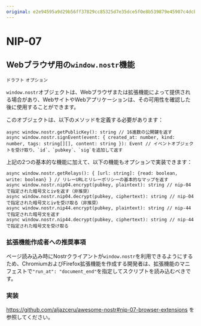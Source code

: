 ```yaml
---
original: e2e94595a9d29b56ff37829cc85325d7e35dce5f0e8b539879e45907c4dcbfd2
---
```


NIP-07
======

Webブラウザ用の`window.nostr`機能
------------------------------------------

`ドラフト` `オプション`

`window.nostr`オブジェクトは、Webブラウザまたは拡張機能によって提供される場合があり、WebサイトやWebアプリケーションは、その可用性を確認した後に使用することができます。

このオブジェクトは、以下のメソッドを定義する必要があります：

```
async window.nostr.getPublicKey(): string // 16進数の公開鍵を返す
async window.nostr.signEvent(event: { created_at: number, kind: number, tags: string[][], content: string }): Event // イベントオブジェクトを受け取り、`id`、`pubkey`、`sig`を追加して返す
```

上記の2つの基本的な機能に加えて、以下の機能もオプションで実装できます：
```
async window.nostr.getRelays(): { [url: string]: {read: boolean, write: boolean} } // リレーURLとリレーポリシーの基本的なマップを返す
async window.nostr.nip04.encrypt(pubkey, plaintext): string // nip-04で指定された暗号文とivを返す（非推奨）
async window.nostr.nip04.decrypt(pubkey, ciphertext): string // nip-04で指定された暗号文とivを受け取る（非推奨）
async window.nostr.nip44.encrypt(pubkey, plaintext): string // nip-44で指定された暗号文を返す
async window.nostr.nip44.decrypt(pubkey, ciphertext): string // nip-44で指定された暗号文を受け取る
```

### 拡張機能作成者への推奨事項
ページ読み込み時にNostrクライアントが`window.nostr`を利用できるようにするため、ChromiumおよびFirefox拡張機能を作成する開発者は、拡張機能のマニフェストで`"run_at": "document_end"`を指定してスクリプトを読み込むべきです。

### 実装

https://github.com/aljazceru/awesome-nostr#nip-07-browser-extensions を参照してください。